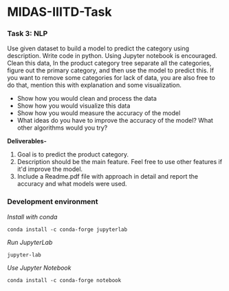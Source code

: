# MIDAS-IIITD-Task

### Task 3: NLP

Use given dataset to build a model to predict the category using description. Write code in python. Using Jupyter notebook is encouraged. 
Clean this data, In the product category tree separate all the categories, figure out the primary category, and then use the model to predict this.
If you want to remove some categories for lack of data, you are also free to do that, mention this with explanation and some visualization.

- Show how you would clean and process the data
- Show how you would visualize this data
- Show how you would measure the accuracy of the model
- What ideas do you have to improve the accuracy of the model? What other algorithms would you try?

**Deliverables-**
1) Goal is to predict the product category.
2) Description should be the main feature. Feel free to use other features if it'd improve the model.
3) Include a Readme.pdf file with approach in detail and report the accuracy and what models were used.

### Development environment

*Install with conda*

```
conda install -c conda-forge jupyterlab
```

*Run JupyterLab*
   
```
jupyter-lab
```

*Use Jupyter Notebook*

```
conda install -c conda-forge notebook
```
